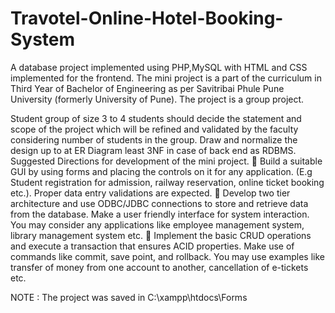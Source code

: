 # Travotel-Online-Hotel-Booking-System
A database project implemented using PHP,MySQL with HTML and CSS implemented for the frontend. The mini project is a part of the curriculum in Third Year of Bachelor of Engineering as per Savitribai Phule Pune University (formerly University of Pune).  The project is a group project.

Student group of size 3 to 4 students should decide the statement and scope of the project which will be refined and validated by the faculty considering number of students in the group. Draw and normalize the design up to at ER Diagram least 3NF in case of back end as RDBMS. Suggested Directions for development of the mini project. 
 Build a suitable GUI by using forms and placing the controls on it for any application. (E.g Student registration for admission, railway reservation, online ticket booking etc.). Proper data entry validations are expected. 
 Develop two tier architecture and use ODBC/JDBC connections to store and retrieve data from the database. Make a user friendly interface for system interaction. You may consider any applications like employee management system, library management system etc. 
 Implement the basic CRUD operations and execute a transaction that ensures ACID properties. Make use of commands like commit, save point, and rollback. You may use examples like transfer of money from one account to another, cancellation of e-tickets etc.


NOTE : The project was saved in C:\xampp\htdocs\Forms
